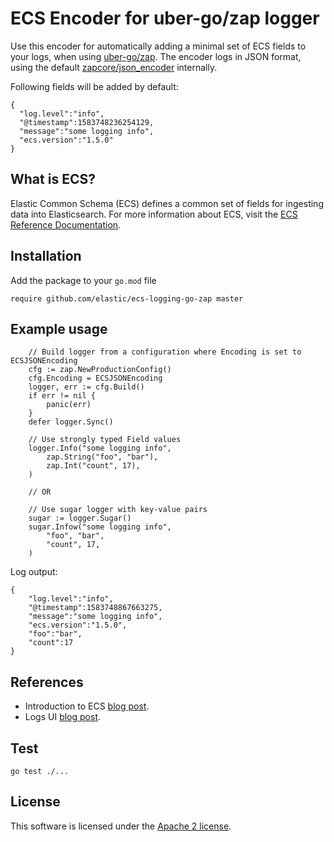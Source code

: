 # ECS Encoder for uber-go/zap logger

Use this encoder for automatically adding a minimal set of ECS fields to your logs, when using [uber-go/zap](https://github.com/uber-go/zap). The encoder logs in JSON format, using the default [zapcore/json_encoder](https://github.com/uber-go/zap/blob/master/zapcore/json_encoder.go) internally. 

Following fields will be added by default:
```
{
  "log.level":"info",
  "@timestamp":1583748236254129,
  "message":"some logging info",
  "ecs.version":"1.5.0"
}
```

## What is ECS?

Elastic Common Schema (ECS) defines a common set of fields for ingesting data into Elasticsearch.
For more information about ECS, visit the [ECS Reference Documentation](https://www.elastic.co/guide/en/ecs/current/ecs-reference.html).

## Installation
Add the package to your `go.mod` file
```
require github.com/elastic/ecs-logging-go-zap master
```

## Example usage
```
	// Build logger from a configuration where Encoding is set to ECSJSONEncoding
	cfg := zap.NewProductionConfig()
	cfg.Encoding = ECSJSONEncoding
	logger, err := cfg.Build()
	if err != nil {
		panic(err)
	}
	defer logger.Sync()

	// Use strongly typed Field values
	logger.Info("some logging info",
		zap.String("foo", "bar"),
		zap.Int("count", 17),
	)

	// OR

	// Use sugar logger with key-value pairs
	sugar := logger.Sugar()
	sugar.Infow("some logging info",
		"foo", "bar",
		"count", 17,
	)
```

Log output:
```
{
    "log.level":"info",
    "@timestamp":1583748867663275,
    "message":"some logging info",
    "ecs.version":"1.5.0",
    "foo":"bar",
    "count":17
}
```

## References
* Introduction to ECS [blog post](https://www.elastic.co/blog/introducing-the-elastic-common-schema).
* Logs UI [blog post](https://www.elastic.co/blog/infrastructure-and-logs-ui-new-ways-for-ops-to-interact-with-elasticsearch).

## Test
```
go test ./...
```

## License
This software is licensed under the [Apache 2 license](https://github.com/elastic/ecs-logging-go/zap/blob/master/LICENSE). 